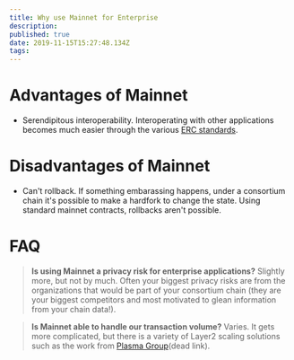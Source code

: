 ```yaml
---
title: Why use Mainnet for Enterprise
description: 
published: true
date: 2019-11-15T15:27:48.134Z
tags: 
---
```


# Advantages of Mainnet
* Serendipitous interoperability.  Interoperating with other applications becomes much easier through the various [ERC standards](https://eips.ethereum.org/erc).

# Disadvantages of Mainnet
* Can't rollback.  If something embarassing happens, under a consortium chain it's possible to make a hardfork to change the state.  Using standard mainnet contracts, rollbacks aren't possible.

# FAQ
> **Is using Mainnet a privacy risk for enterprise applications?**
	Slightly more, but not by much.  Often your biggest privacy risks are from the organizations that would be part of your consortium chain (they are your biggest competitors and most motivated to glean information from your chain data!).
  
> **Is Mainnet able to handle our transaction volume?**
Varies.  It gets more complicated, but there is a variety of Layer2 scaling solutions such as the work from [Plasma Group](https://plasma.group/)(dead link).